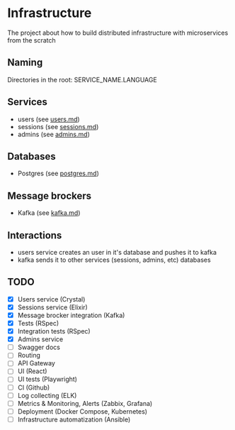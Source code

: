 # Infrastructure

The project about how to build distributed infrastructure with microservices from the scratch

## Naming

Directories in the root: SERVICE_NAME.LANGUAGE

## Services

- users (see [users.md](users.md))
- sessions (see [sessions.md](sessions.md))
- admins (see [admins.md](admins.md))

## Databases

- Postgres (see [postgres.md](postgres.md))

## Message brockers

- Kafka (see [kafka.md](kafka.md))

## Interactions

- users service creates an user in it's database and pushes it to kafka
- kafka sends it to other services (sessions, admins, etc) databases

## TODO

- [x] Users service (Crystal)
- [x] Sessions service (Elixir)
- [x] Message brocker integration (Kafka)
- [x] Tests (RSpec)
- [x] Integration tests (RSpec)
- [x] Admins service
- [ ] Swagger docs
- [ ] Routing
- [ ] API Gateway
- [ ] UI (React)
- [ ] UI tests (Playwright)
- [ ] CI (Github)
- [ ] Log collecting (ELK)
- [ ] Metrics & Monitoring, Alerts (Zabbix, Grafana)
- [ ] Deployment (Docker Compose, Kubernetes)
- [ ] Infrastructure automatization (Ansible)
